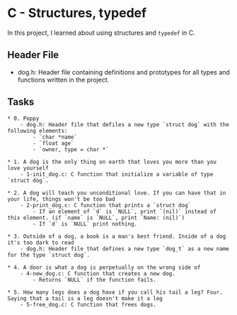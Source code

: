 # C - Structures, typedef
In this project, I learned about using structures and `typedef` in C.

## Header File
* dog.h: Header file containing definitions and prototypes for all types and functions written in the project.


## Tasks
	* 0. Poppy
		- dog.h: Header file that defiles a new type `struct dog` with the following elements:
			- `char *name`
			- `float age`
			- `owner, type = char *`

	* 1. A dog is the only thing on earth that loves you more than you love yourself
		- 1-init_dog.c: C function that initialize a variable of type `struct dog`.

	* 2. A dog will teach you unconditional love. If you can have that in your life, things won't be too bad
		- 2-print_dog.c: C function that prints a `struct dog`
			- If an element of `d` is `NULL`, print `(nil)` instead of this element. (if `name` is `NULL`, print `Name: (nil)`)
			- If `d` is `NULL` print nothing.

	* 3. Outside of a dog, a book is a man's best friend. Inside of a dog it's too dark to read
		- dog.h: Header file that defines a new type `dog_t` as a new name for the type `struct dog`.

	* 4. A door is what a dog is perpetually on the wrong side of
		- 4-new_dog.c: C function that creates a new dog.
			- Returns `NULL` if the function fails.

	* 5. How many legs does a dog have if you call his tail a leg? Four. Saying that a tail is a leg doesn't make it a leg
		- 5-free_dog.c: C function that frees dogs.
